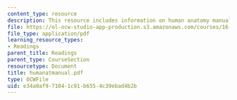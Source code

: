 ```yaml
---
content_type: resource
description: This resource includes information on human anatomy manual.
file: https://ol-ocw-studio-app-production.s3.amazonaws.com/courses/16-423j-aerospace-biomedical-and-life-support-engineering-spring-2006/e34a0af971041c91b6554c39ebad4b2b_humanatmanual.pdf
file_type: application/pdf
learning_resource_types:
- Readings
parent_title: Readings
parent_type: CourseSection
resourcetype: Document
title: humanatmanual.pdf
type: OCWFile
uid: e34a0af9-7104-1c91-b655-4c39ebad4b2b
---
```

